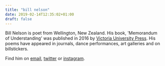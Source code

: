 ```yaml
---
title: "bill nelson"
date: 2019-02-14T12:35:02+01:00
draft: false
---
```


Bill Nelson is poet from Wellington, New Zealand. His book, 'Memorandum of Understanding' was published in 2016 by [Victoria University Press](http://vup.victoria.ac.nz). His poems have appeared in journals, dance performances, art galleries and on billstickers. 

Find him on [email](mailto:billmnelson@gmail.com), [twitter](https://twitter.com/billmnelson) or [instagram](https://www.instagram.com/billmnelson/).
